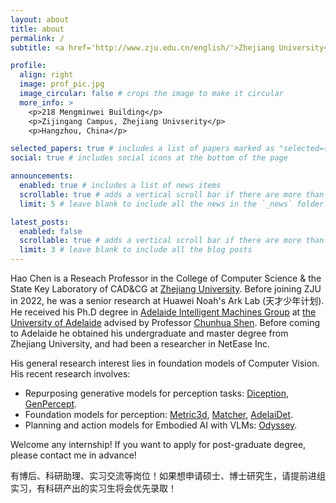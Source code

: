 ```yaml
---
layout: about
title: about
permalink: /
subtitle: <a href='http://www.zju.edu.cn/english/'>Zhejiang University</a>. <a href='mailto:haochen.cad@zju.edu.cn'>Email</a>. <a href='https://scholar.google.com/citations?user=FaOqRpcAAAAJ&hl=en'>Google Scholar</a>

profile:
  align: right
  image: prof_pic.jpg
  image_circular: false # crops the image to make it circular
  more_info: >
    <p>218 Mengminwei Building</p>
    <p>Zijingang Campus, Zhejiang Univserity</p>
    <p>Hangzhou, China</p>

selected_papers: true # includes a list of papers marked as "selected={true}"
social: true # includes social icons at the bottom of the page

announcements:
  enabled: true # includes a list of news items
  scrollable: true # adds a vertical scroll bar if there are more than 3 news items
  limit: 5 # leave blank to include all the news in the `_news` folder

latest_posts:
  enabled: false
  scrollable: true # adds a vertical scroll bar if there are more than 3 new posts items
  limit: 3 # leave blank to include all the blog posts
---
```


Hao Chen is a Reseach Professor in the College of Computer Science & the State Key Laboratory of CAD&CG at [Zhejiang University](http://www.zju.edu.cn/english/). Before joining ZJU in 2022, he was a senior research at Huawei Noah's Ark Lab (天才少年计划). He received his Ph.D degree in [Adelaide Intelligent Machines Group](https://github.com/aim-uofa) at [the University of Adelaide](https://www.adelaide.edu.au/) advised by Professor [Chunhua Shen](https://cshen.github.io/). Before coming to Adelaide he obtained his undergraduate and master degree from Zhejiang University, and had been a researcher in NetEase Inc.

His general research interest lies in foundation models of Computer Vision. His recent research involves:

* Repurposing generative models for perception tasks: [Diception](https://aim-uofa.github.io/Diception/), [GenPercept](https://github.com/aim-uofa/GenPercept).
* Foundation models for perception: [Metric3d](https://github.com/YvanYin/Metric3D), [Matcher](https://github.com/aim-uofa/Matcher), [AdelaiDet](https://github.com/aim-uofa/AdelaiDet).
* Planning and action models for Embodied AI with VLMs: [Odyssey](https://kaijwang.github.io/odyssey.github.io/).

Welcome any internship! If you want to apply for post-graduate degree, please contact me in advance!

有博后、科研助理、实习交流等岗位！如果想申请硕士、博士研究生，请提前进组实习，有科研产出的实习生将会优先录取！


